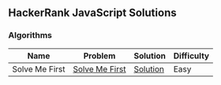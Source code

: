 ## HackerRank JavaScript Solutions

### Algorithms

| Name           | Problem                                                                 | Solution                                                | Difficulty |
| -------------- | ----------------------------------------------------------------------- | ------------------------------------------------------- | ---------- |
| Solve Me First | [Solve Me First](https://www.hackerrank.com/challenges/solve-me-first/) | [Solution](./Algorithms/Warmup/solve_me_first/index.js) | Easy       |
